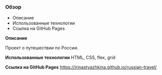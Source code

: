 
### Обзор
* Описание
* Использованные технологии
* Ссылка на GitHub Pages

**Описание**

Проект о путешествии по России.

**Использованные технологии**
HTML, CSS, flex, grid

**Ссылка на GitHub Pages**
https://irinastyazhkina.github.io/russian-travel/
